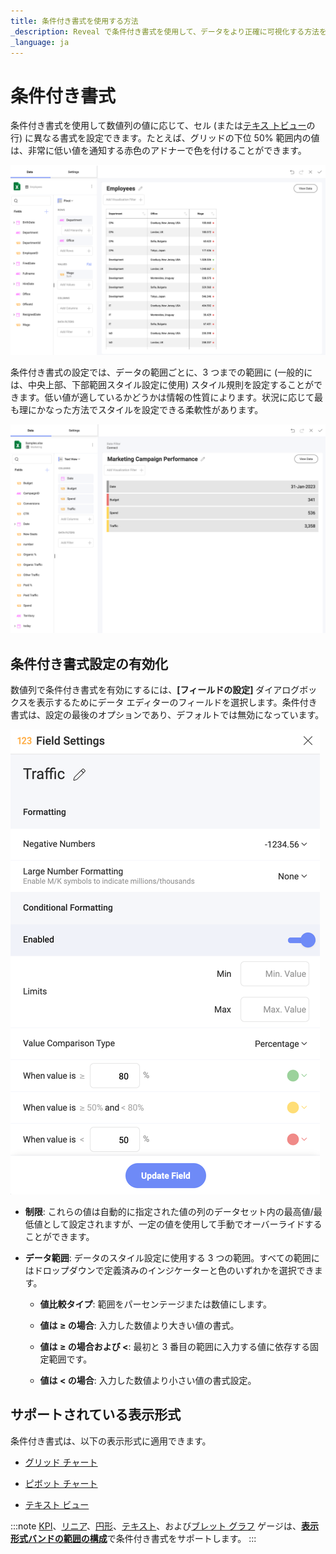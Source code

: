 ```yaml
---
title: 条件付き書式を使用する方法
_description: Reveal で条件付き書式を使用して、データをより正確に可視化する方法を説明します。
_language: ja
---
```


# 条件付き書式

条件付き書式を使用して数値列の値に応じて、セル (または[テキス トビュー](../chart-types/text-view.md)の行) に異なる書式を設定できます。たとえば、グリッドの下位 50% 範囲内の値は、非常に低い値を通知する赤色のアドナーで色を付けることができます。

![Pivot table view conditional formatting in the Visualization editor](images/conditional-formatting-pivot-table-view.png)

条件付き書式の設定では、データの範囲ごとに、3 つまでの範囲に (一般的には、中央上部、下部範囲スタイル設定に使用) スタイル規則を設定することができます。低い値が適しているかどうかは情報の性質によります。状況に応じて最も理にかなった方法でスタイルを設定できる柔軟性があります。

![Text view conditional formatting showing Marketing Metrics Visualization](images/text-view-conditional-formatting-example.png)

## 条件付き書式設定の有効化

数値列で条件付き書式を有効にするには、**[フィールドの設定]** ダイアログボックスを表示するためにデータ エディターのフィールドを選択します。条件付き書式は、設定の最後のオプションであり、デフォルトでは無効になっています。

![Conditional formatting configuration in Field settings menu](images/conditional-formatting-configuration-fields-settings-dialog.png)

  - **制限**: これらの値は自動的に指定された値の列のデータセット内の最高値/最低値として設定されますが、一定の値を使用して手動でオーバーライドすることができます。

  - **データ範囲**: データのスタイル設定に使用する 3 つの範囲。すべての範囲にはドロップダウンで定義済みのインジケーターと色のいずれかを選択できます。

      - **値比較タイプ**: 範囲をパーセンテージまたは数値にします。

      - **値は ≥ の場合**: 入力した数値より大きい値の書式。

      - **値は ≥ の場合および \<**: 最初と 3 番目の範囲に入力する値に依存する固定範囲です。

      - **値は \< の場合**: 入力した数値より小さい値の書式設定。

## サポートされている表示形式

条件付き書式は、以下の表示形式に適用できます。

  - [グリッド チャート](../chart-types/grid-chart.md)

  - [ピボット チャート](../chart-types/pivot-table.md)

  - [テキスト ビュー](../chart-types/text-view.md)

:::note
[KPI](../chart-types/kpi-gauge.md)、[リニア](../chart-types/gauge-charts.md#リニア-ゲージ)、[円形](../chart-types/gauge-charts.md#円形ゲージ)、[テキスト](../chart-types/gauge-charts.md#テキスト-ゲージ)、および[ブレット グラフ](../chart-types/gauge-charts.md#ブレット-グラフ) ゲージは、[**表示形式バンドの範囲の構成**](../chart-types/gauge-charts.md#バンドの構成)で条件付き書式をサポートします。
:::